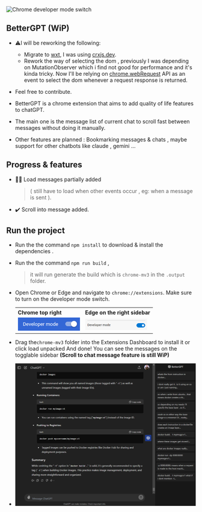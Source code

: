 <img src="src/assets/icon.png" alt="Chrome developer mode switch" />

 ## BetterGPT (WiP)

- ⚠️I will be reworking the following:
  - Migrate to [wxt](https://wxt.dev/), I was using [crxjs.dev](https://crxjs.dev/vite-plugin).
  - Rework the way of selecting the dom , previously I was depending on MutationObserver which i find not good for performance and it's kinda tricky. Now I'll be relying on [chrome.webRequest](https://developer.chrome.com/docs/extensions/reference/api/webRequest) API as an event to select the dom whenever a request response is returned.
 
- Feel free to contribute. 

- BetterGPT is a chrome extension that aims to add quality of life features to chatGPT.

- The main one is the message list of current chat to scroll fast between messages without doing it manually.

- Other features are planned : Bookmarking messages & chats , maybe support for other chatbots like claude , gemini ...

## Progress & features

- 🔸🔶 Load messages partially added
  > ( still have to load when other events occur , eg: when a message is sent ).
- ✔️ Scroll into message added.

## Run the project 

- Run the the command `npm install` to download & install the dependencies .
- Run the the command `npm run build` , 
	> it will run generate the build which is `chrome-mv3` in the `.output` folder. 
- Open Chrome or Edge and navigate to `chrome://extensions`. Make sure to turn on the developer mode switch.
	<table>
	<tr>
		<th>Chrome top right</th>
		<th>Edge on the right sidebar</th>
	</tr>
	<tr>
		<td><img src="md/devmode%20chrome.png" alt="Chrome developer mode switch" /></td>
		<td><img src="md/devmode%20edge.png" alt="Edge developer mode switch" /></td>
	</tr>
	</table>

- Drag the`chrome-mv3` folder into the Extensions Dashboard to install it or click load unpacked And done! You can see the messages on the togglable sidebar **(Scroll to chat message feature is still WiP)**
- <img src="md/preview1.png" >
